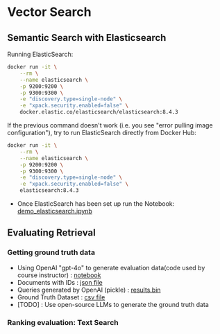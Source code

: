 # Vector Search 

## Semantic Search with Elasticsearch

Running ElasticSearch:

```bash
docker run -it \
    --rm \
    --name elasticsearch \
    -p 9200:9200 \
    -p 9300:9300 \
    -e "discovery.type=single-node" \
    -e "xpack.security.enabled=false" \
    docker.elastic.co/elasticsearch/elasticsearch:8.4.3
```

If the previous command doesn't work (i.e. you see "error pulling image configuration"), try to run ElasticSearch directly from Docker Hub:

```bash
docker run -it \
    --rm \
    --name elasticsearch \
    -p 9200:9200 \
    -p 9300:9300 \
    -e "discovery.type=single-node" \
    -e "xpack.security.enabled=false" \
    elasticsearch:8.4.3
```

* Once ElasticSearch has been set up run the Notebook: [demo_elasticsearch.ipynb](demo_elasticsearch.ipynb)



## Evaluating Retrieval


### Getting ground truth data

* Using OpenAI "gpt-4o" to generate evaluation data(code used by course instructor) : [notebook](ground-truth-data%20%28original%29.ipynb)
* Documents with IDs : [json file](documents-with-ids.json)
* Queries generated by OpenAI (pickle) : [results.bin](results.bin)
* Ground Truth Dataset : [csv file](ground-truth-data.csv)
* [TODO] : Use open-source LLMs to generate the ground truth data


### Ranking evaluation: Text Search

